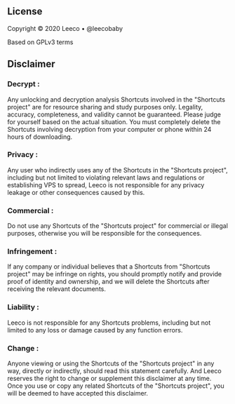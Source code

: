 ## License

Copyright © 2020 Leeco • @leecobaby

Based on GPLv3 terms

## Disclaimer

### Decrypt :

Any unlocking and decryption analysis Shortcuts involved in the "Shortcuts project" are for resource sharing and study purposes only.
Legality, accuracy, completeness, and validity cannot be guaranteed. Please judge for yourself based on the actual situation.
You must completely delete the Shortcuts involving decryption from your computer or phone within 24 hours of downloading.

### Privacy :

Any user who indirectly uses any of the Shortcuts in the "Shortcuts project", including but not limited to violating relevant laws and regulations or establishing VPS to spread, Leeco is not responsible for any privacy leakage or other consequences caused by this.

### Commercial :

Do not use any Shortcuts of the "Shortcuts project" for commercial or illegal purposes, otherwise you will be responsible for the consequences.

### Infringement :

If any company or individual believes that a Shortcuts from "Shortcuts project" may be infringe on rights, you should promptly notify and provide proof of identity and ownership, and we will delete the Shortcuts after receiving the relevant documents.

### Liability :

Leeco is not responsible for any Shortcuts problems, including but not limited to any loss or damage caused by any function errors.

### Change :

Anyone viewing or using the Shortcuts of the "Shortcuts project" in any way, directly or indirectly, should read this statement carefully. And Leeco reserves the right to change or supplement this disclaimer at any time.
Once you use or copy any related Shortcuts of the "Shortcuts project", you will be deemed to have accepted this disclaimer.
